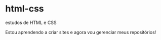 # html-css
 estudos de HTML e CSS

Estou aprendendo a criar sites e agora vou gerenciar meus repositórios!